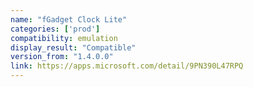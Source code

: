 ```yaml
---
name: "fGadget Clock Lite"
categories: ['prod']
compatibility: emulation
display_result: "Compatible"
version_from: "1.4.0.0"
link: https://apps.microsoft.com/detail/9PN390L47RPQ
---
```


